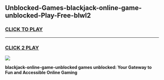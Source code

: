 
## Unblocked-Games-blackjack-online-game-unblocked-Play-Free-blwl2
<h3>
<a href="https://premium76.site?title=blackjack-online-game-unblocked&ref=15A">CLICK TO PLAY</a></h3>
<hr>

<h3>
<a href="https://premium76.site?title=blackjack-online-game-unblocked&ref=15A">CLICK 2 PLAY</a>
  
</h3>

<a href="https://premium76.site?title=blackjack-online-game-unblocked&ref=15A"><img src="https://clearcache.store/games.png"></a>


**blackjack-online-game-unblocked games unblocked: Your Gateway to Fun and Accessible Online Gaming**
